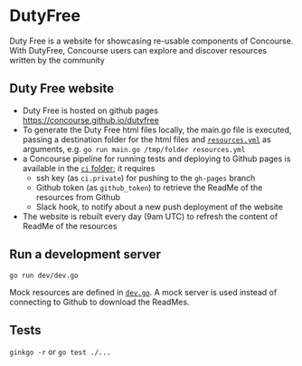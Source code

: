 # DutyFree
Duty Free is a website for showcasing re-usable components of Concourse. With DutyFree, Concourse users can explore and discover resources written by the community 

## Duty Free website

- Duty Free is hosted on github pages https://concourse.github.io/dutyfree
- To generate the Duty Free html files locally, the main.go file is executed, passing a destination folder for the html files and [`resources.yml`](https://github.com/concourse/dutyfree/blob/master/resources.yml) as arguments, e.g. `go run main.go /tmp/folder resources.yml`
- a Concourse pipeline for running tests and deploying to Github pages is available in the [`ci` folder](https://github.com/concourse/dutyfree/tree/master/ci); it requires 
  - ssh key (as `ci.private`) for pushing to the `gh-pages` branch
  - Github token (as `github_token`) to retrieve the ReadMe of the resources from Github 
  - Slack hook, to notify about a new push deployment of the website
- The website is rebuilt every day (9am UTC) to refresh the content of ReadMe of the resources

## Run a development server

`go run dev/dev.go`

Mock resources are defined in [`dev.go`](https://github.com/concourse/dutyfree/blob/master/dev/dev.go). A mock server is used instead of connecting to Github to download the ReadMes.

## Tests

`ginkgo -r` or `go test ./...`
